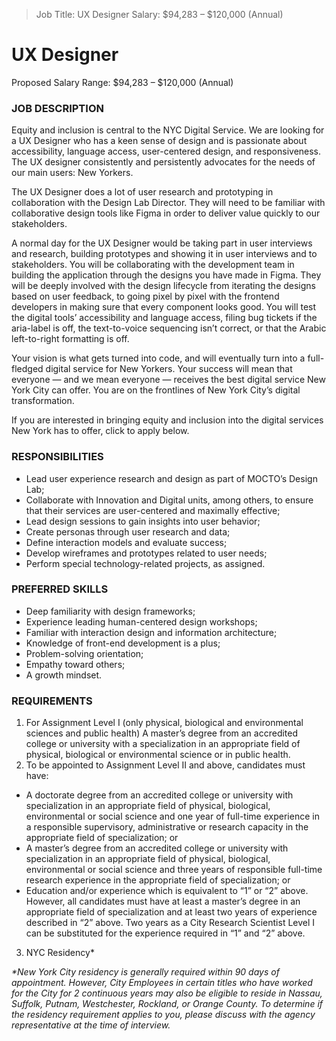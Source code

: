 

>Job Title: UX Designer
>Salary: $94,283 – $120,000 (Annual)

# UX Designer
Proposed Salary Range: $94,283 – $120,000 (Annual)

### JOB DESCRIPTION
Equity and inclusion is central to the NYC Digital Service. We are looking for a UX Designer who has a keen sense of design and is passionate about accessibility, language access, user-centered design, and responsiveness. The UX designer consistently and persistently advocates for the needs of our main users: New Yorkers.

The UX Designer does a lot of user research and prototyping in collaboration with the Design Lab Director. They will need to be familiar with collaborative design tools like Figma in order to deliver value quickly to our stakeholders.

A normal day for the UX Designer would be taking part in user interviews and research, building prototypes and showing it in user interviews and to stakeholders. You will be collaborating with the development team in building the application through the designs you have made in Figma. They will be deeply involved with the design lifecycle from iterating the designs based on user feedback, to going pixel by pixel with the frontend developers in making sure that every component looks good. You will test the digital tools’ accessibility and language access, filing bug tickets if the aria-label is off, the text-to-voice sequencing isn’t correct, or that the Arabic left-to-right formatting is off.

Your vision is what gets turned into code, and will eventually turn into a full-fledged digital service for New Yorkers. Your success will mean that everyone — and we mean everyone — receives the best digital service New York City can offer. You are on the frontlines of New York City’s digital transformation.

If you are interested in bringing equity and inclusion into the digital services New York has to offer, click to apply below.

### RESPONSIBILITIES
-   Lead user experience research and design as part of MOCTO’s Design Lab;
-   Collaborate with Innovation and Digital units, among others, to ensure that their services are user-centered and maximally effective;    
-   Lead design sessions to gain insights into user behavior;    
-   Create personas through user research and data;    
-   Define interaction models and evaluate success;    
-   Develop wireframes and prototypes related to user needs;    
-   Perform special technology-related projects, as assigned.
    
### PREFERRED SKILLS
-   Deep familiarity with design frameworks;    
-   Experience leading human-centered design workshops;    
-   Familiar with interaction design and information architecture;    
-   Knowledge of front-end development is a plus;    
-   Problem-solving orientation;    
-   Empathy toward others;    
-   A growth mindset.
    
### REQUIREMENTS
1.  For Assignment Level I (only physical, biological and environmental sciences and public health) A master’s degree from an accredited college or university with a specialization in an appropriate field of physical, biological or environmental science or in public health.    
2.  To be appointed to Assignment Level II and above, candidates must have:
-   A doctorate degree from an accredited college or university with specialization in an appropriate field of physical, biological, environmental or social science and one year of full-time experience in a responsible supervisory, administrative or research capacity in the appropriate field of specialization; or   
-   A master’s degree from an accredited college or university with specialization in an appropriate field of physical, biological, environmental or social science and three years of responsible full-time research experience in the appropriate field of specialization; or    
-   Education and/or experience which is equivalent to “1” or “2” above. However, all candidates must have at least a master’s degree in an appropriate field of specialization and at least two years of experience described in “2” above. Two years as a City Research Scientist Level I can be substituted for the experience required in “1” and “2” above.
3.  NYC Residency*

<I>*New York City residency is generally required within 90 days of appointment. However, City Employees in certain titles who have worked for the City for 2 continuous years may also be eligible to reside in Nassau, Suffolk, Putnam, Westchester, Rockland, or Orange County. To determine if the residency requirement applies to you, please discuss with the agency representative at the time of interview.
